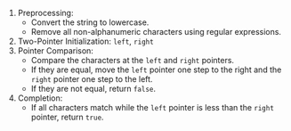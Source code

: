 1. Preprocessing:
   - Convert the string to lowercase.
   - Remove all non-alphanumeric characters using regular expressions.
2. Two-Pointer Initialization: `left`, `right`
3. Pointer Comparison:
   - Compare the characters at the `left` and `right` pointers.
   - If they are equal, move the `left` pointer one step to the right and the `right` pointer one step to the left.
   - If they are not equal, return `false`.
4. Completion:
   - If all characters match while the `left` pointer is less than the `right` pointer, return `true`.
